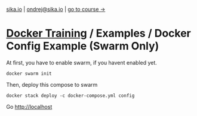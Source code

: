 [sika.io](https://sika.io) | <ondrej@sika.io> | [go to course ->](https://github.com/ondrejsika/docker-training#course)

# [Docker Training](https://github.com/ondrejsika/docker-training) / Examples / Docker Config Example (Swarm Only)

At first, you have to enable swarm, if you havent enabled yet.

```
docker swarm init
```

Then, deploy this compose to swarm

```
docker stack deploy -c docker-compose.yml config
```

Go <http://localhost>

